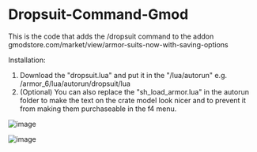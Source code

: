 # Dropsuit-Command-Gmod

This is the code that adds the /dropsuit command to the addon
gmodstore.com/market/view/armor-suits-now-with-saving-options

Installation:

1) Download the "dropsuit.lua" and put it in the "/lua/autorun" e.g. /armor_6/lua/autorun/dropsuit/lua
2) (Optional) You can also replace the "sh_load_armor.lua" in the autorun folder to make the text on the crate model look nicer and to prevent it from making them purchaseable in the f4 menu.

![image](https://user-images.githubusercontent.com/75227030/109352637-0aa3a100-7873-11eb-90ca-981bdfc5eb8d.png)

![image](https://user-images.githubusercontent.com/75227030/109352716-27d86f80-7873-11eb-9fdd-b4f2cd8c226f.png)
